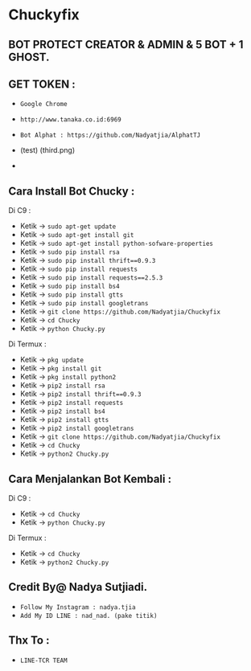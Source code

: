 # Chuckyfix
BOT PROTECT CREATOR & ADMIN & 5 BOT + 1 GHOST.
------
GET TOKEN :
------
- `Google Chrome`
- `http://www.tanaka.co.id:6969`
- `Bot Alphat : https://github.com/Nadyatjia/AlphatTJ`

- (test) (third.png)
-
Cara Install Bot Chucky :
------
Di C9 :
- Ketik -> `sudo apt-get update`
- Ketik -> `sudo apt-get install git`
- Ketik -> `sudo apt-get install python-sofware-properties`
- Ketik -> `sudo pip install rsa`
- Ketik -> `sudo pip install thrift==0.9.3`
- Ketik -> `sudo pip install requests`
- Ketik -> `sudo pip install requests==2.5.3`
- Ketik -> `sudo pip install bs4`
- Ketik -> `sudo pip install gtts`
- Ketik -> `sudo pip install googletrans`
- Ketik -> `git clone https://github.com/Nadyatjia/Chuckyfix`
- Ketik -> `cd Chucky`
- Ketik -> `python Chucky.py`

Di Termux :
- Ketik -> `pkg update`
- Ketik -> `pkg install git`
- Ketik -> `pkg install python2`
- Ketik -> `pip2 install rsa`
- Ketik -> `pip2 install thrift==0.9.3`
- Ketik -> `pip2 install requests`
- Ketik -> `pip2 install bs4`
- Ketik -> `pip2 install gtts`
- Ketik -> `pip2 install googletrans`
- Ketik -> `git clone https://github.com/Nadyatjia/Chuckyfix`
- Ketik -> `cd Chucky`
- Ketik -> `python2 Chucky.py`

Cara Menjalankan Bot Kembali :
------
Di C9 :
- Ketik -> `cd Chucky`
- Ketik -> `python Chucky.py`

Di Termux :
- Ketik -> `cd Chucky`
- Ketik -> `python2 Chucky.py`


Credit By@ Nadya Sutjiadi.
------
- `Follow My Instagram : nadya.tjia`
- `Add My ID LINE : nad_nad. (pake titik)`

Thx To :
------
- `LINE-TCR TEAM`

